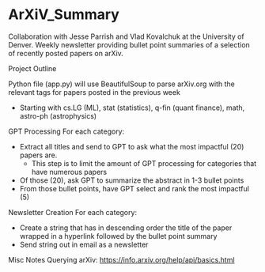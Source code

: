 # ArXiV_Summary
Collaboration with Jesse Parrish and Vlad Kovalchuk at the University of Denver. Weekly newsletter providing bullet point summaries of a selection of recently posted papers on arXiv.

Project Outline

Python file (app.py) will use BeautifulSoup to parse arXiv.org with the relevant tags for papers posted in the previous week
  - Starting with cs.LG (ML), stat (statistics), q-fin (quant finance), math, astro-ph (astrophysics)

GPT Processing
For each category: 
  - Extract all titles and send to GPT to ask what the most impactful (20) papers are. 
    -  This step is to limit the amount of GPT processing for categories that have numerous papers
  - Of those (20), ask GPT to summarize the abstract in 1-3 bullet points
  - From those bullet points, have GPT select and rank the most impactful (5)

Newsletter Creation
For each category: 
  - Create a string that has in descending order the title of the paper wrapped in a hyperlink followed by the bullet point summary
  - Send string out in email as a newsletter


Misc Notes
Querying arXiv: https://info.arxiv.org/help/api/basics.html
